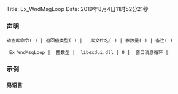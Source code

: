 Title: Ex_WndMsgLoop
Date: 2019年8月4日11时52分21秒

### 声明


```table
动态库命令(-) | 返回值类型(-) |   库文件名(-) | 参数量(-) | 备注(-)

 Ex_WndMsgLoop |  整数型 |  libexdui.dll | 0 |  窗口消息循环 | 
```

### 示例
#### 易语言
```c

```